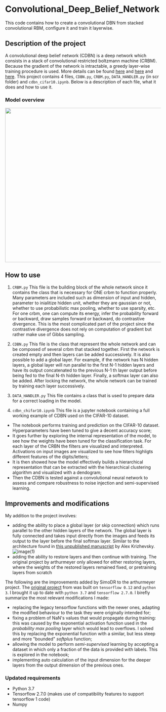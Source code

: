 # Convolutional_Deep_Belief_Network
This code contains how to create a convolutional DBN from stacked convolutional RBM, configure it and train it layerwise. 


## Description of the project
A convolutional deep belief network (CDBN) is a deep network which consists in a stack of convolutional restricted boltzmann machine (CRBM). 
Because the gradient of the network is intractable, a greedy layer-wise training procedure is used. 
More details can be found [here](https://www.cs.princeton.edu/~rajeshr/papers/icml09-ConvolutionalDeepBeliefNetworks.pdf) and [here](https://papers.nips.cc/paper/3048-greedy-layer-wise-training-of-deep-networks.pdf) and [here](https://www.cs.toronto.edu/~hinton/science.pdf).
This project contains 4 files, `CDBN.py`, `CRBM.py`, `DATA_HANDLER.py` (in scr folder) and `cdbn_cifar10.ipynb`.
Below is a description of each file, what it does and how to use it.


### Model overview
<img src="https://i.stack.imgur.com/J7FZG.jpg" width="600" height="500">


## How to use
1. `CRBM.py`
This file is the building block of the whole network since it contains the class that is necessary for ONE crbm to function properly. 
Many parameters are included such as dimension of input and hidden, parameter to inialitize hidden unit, whether they are gaussian or not, whether to use probabilistic max pooling, whether to use sparsity, etc.
For one crbm, one can compute its energy, infer the probability forward or backward, draw samples forward or backward, do contrastive divergence. This is the most complicated part of the project since the contrastive divergence does not rely on computation of gradient but rather make use of Gibbs sampling. 

2. `CDBN.py`
This file is the class that represent the whole network and can be composed of several crbm that stacked together. First the network is created empty and then layers can be added successively. It is also possible to add a global layer. For example, if the network has N hidden layers, a global layer will run parallel to the first N-1 hidden layers and have its output concatenated to the previous N-1 th layer output before being fed to the final N-th hidden layer. Finally, a softmax layer can also be added. After locking the network, the whole network can be trained by training each layer successively.

3. `DATA_HANDLER.py`
This file contains a class that is used to prepare data for a correct loading in the model.

4. `cdbn_chifar10.ipynb`
This file is a jupyter notebook containing a full working example of CDBN used on the CIFAR-10 dataset. 
  - The notebook performs training and prediction on the CIFAR-10 dataset. Hyperparameters have been tuned to give a decent accuracy score;
  - It goes further by exploring the internal representation of the model, to see how the weights have been tuned for the classification task. For each layer of the CRBN the filters are visualized and interpreted. Activations on input images are visualized to see how filters highligts different features of the digits/letters;
  - It is then showed how the model effectively builds a hierarchical representation that can be extracted with the hierarchical clustering algorithm and visualized with a dendogram;
  - Then the CDBN is tested against a convolutional neural network to assess and compare robustness to noise injection and semi-supervised learning.

## Improvements and modifications
My addition to the project involves:
-   adding the ability to place a global layer (or skip connection) which runs parallel to the other hidden layers of the network. The global layer is fully connected and takes input directly from the images and feeds its output to the layer before the final softmax layer. Similar to the architecture found in [this unpublished manuscript](https://www.cs.toronto.edu/~kriz/conv-cifar10-aug2010.pdf) by Alex Krizhevsky.
![image(1)](https://github.com/Chromainium/Convolutional_Deep_Belief_Network/assets/126778895/4482ab0d-1720-47ce-8b9b-98af12c2391e)
-   adding the ability to restore layers and then continue with training. The original project by arthurmeyer only allowed for either restoring layers, where the weights of the restored layers remained fixed, or pretraining layers from scratch

The following are the improvements added by SimoDR to the arthurmeyer project.
The [original project](https://github.com/arthurmeyer/Convolutional_Deep_Belief_Network) from was built on `tensorflow 0.12` and `python 3`. I brought it up to date with `python 3.7` and `tensorflow 2.7.0`. I birefly summarize the most relevant modifications I made:
-   replacing the legacy tensorflow functions with the newer ones, adapting the modified behaviour to the task they were originally intended for;
-   fixing a problem of NaN's values that would propagate during training: this was caused by the exponential activation function used in the *probability max pooling* layer which would lead to overflows. I solved this by replacing the exponential function with a similar, but less steep and more "bounded" *softplus* function; 
-   allowing the model to perform *semi-supervised* learning by accepting a dataset in which only a fraction of the data is provided with labels. This is explored in the notebook;
-   implementing auto calculation of the input dimension for the deeper layers from the output dimension of the previous ones.

### Updated requirements
- Python 3.7
- Tensorflow 2.7.0 (makes use of compatibility features to support tensorflow 1 code)
- Numpy


